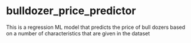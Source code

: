 # bulldozer_price_predictor
This is a regression ML model that predicts the price of bull dozers based on a number of characteristics that are given in the dataset
